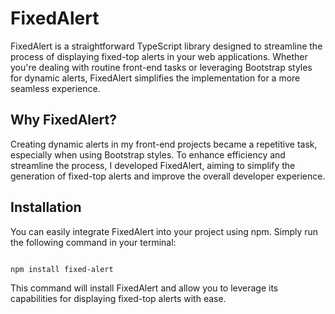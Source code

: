 # FixedAlert

FixedAlert is a straightforward TypeScript library designed to streamline the process of displaying fixed-top alerts in your web applications. Whether you're dealing with routine front-end tasks or leveraging Bootstrap styles for dynamic alerts, FixedAlert simplifies the implementation for a more seamless experience.

## Why FixedAlert?

Creating dynamic alerts in my front-end projects became a repetitive task, especially when using Bootstrap styles. 
To enhance efficiency and streamline the process, I developed FixedAlert, aiming to simplify the generation of fixed-top alerts and improve the overall developer experience.

## Installation

You can easily integrate FixedAlert into your project using npm. Simply run the following command in your terminal:


```bash

npm install fixed-alert

```

This command will install FixedAlert and allow you to leverage its capabilities for displaying fixed-top alerts with ease.
